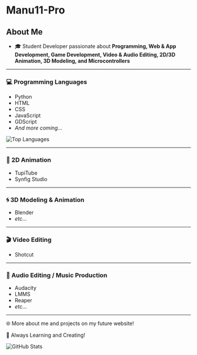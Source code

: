 # Manu11-Pro

## About Me  
- 🎓 Student Developer passionate about **Programming, Web & App Development, Game Development, Video & Audio Editing, 2D/3D Animation, 3D Modeling, and Microcontrollers**  

---

### 💻 Programming Languages  
- Python  
- HTML  
- CSS  
- JavaScript  
- GDScript  
- *And more coming…*  

![Top Languages](https://github-readme-stats.vercel.app/api/top-langs/?username=Manu11-Pro&layout=compact&theme=tokyonight)

---

### 🎨 2D Animation  
- TupiTube  
- Synfig Studio  

---

### 🌀 3D Modeling & Animation  
- Blender  
- *etc…*  

---

### 🎬 Video Editing  
- Shotcut  

---

### 🎵 Audio Editing / Music Production  
- Audacity  
- LMMS  
- Reaper  
- *etc…*  

---

🌐 More about me and projects on my future website!  

🚀 Always Learning and Creating!  

![GitHub Stats](https://github-readme-stats.vercel.app/api?username=Manu11-Pro&show_icons=true&theme=tokyonight)

